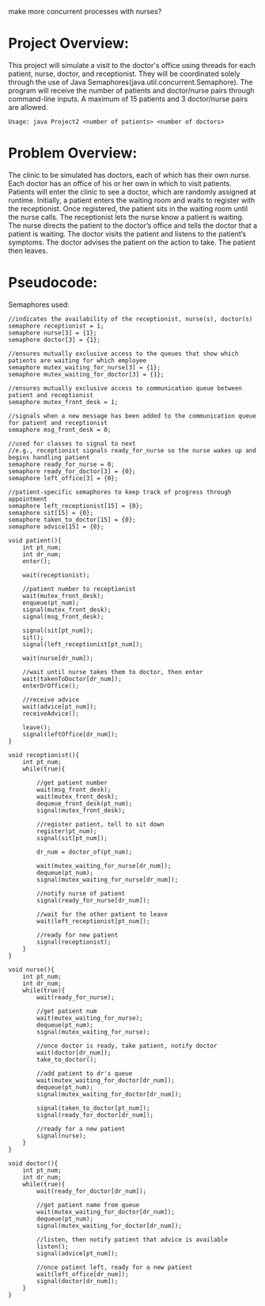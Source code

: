make more concurrent processes with nurses?
# Project Overview: 
This project will simulate a visit to the doctor's office using threads for each patient, nurse, doctor, and receptionist. They will be coordinated solely through the use of Java Semaphores(java.util.concurrent.Semaphore). The program will receive the number of patients and doctor/nurse pairs through command-line inputs. A maximum of 15 patients and 3 doctor/nurse pairs are allowed.

    Usage: java Project2 <number of patients> <number of doctors>

# Problem Overview: 
The clinic to be simulated has doctors, each of which has their own nurse.  Each doctor has an office of his or her own in which to visit patients.  Patients will enter the clinic to see a doctor, which are randomly assigned at runtime.  Initially, a patient enters the waiting room and waits to register with the receptionist.  Once registered, the patient sits in the waiting room until the nurse calls.  The receptionist lets the nurse know a patient is waiting.  The nurse directs the patient to the doctor’s office and tells the doctor that a patient is waiting.  The doctor visits the patient and listens to the patient’s symptoms.  The doctor advises the patient on the action to take.  The patient then leaves.

# Pseudocode:
Semaphores used: 

```
//indicates the availability of the receptionist, nurse(s), doctor(s)
semaphore receptionist = 1;
semaphore nurse[3] = {1};
semaphore doctor[3] = {1};

//ensures mutually exclusive access to the queues that show which patients are waiting for which employee
semaphore mutex_waiting_for_nurse[3] = {1};
semaphore mutex_waiting_for_doctor[3] = {1};

//ensures mutually exclusive access to communication queue between patient and receptionist
semaphore mutex_front_desk = 1;

//signals when a new message has been added to the communication queue for patient and receptionist
semaphore msg_front_desk = 0;

//used for classes to signal to next 
//e.g., receptionist signals ready_for_nurse so the nurse wakes up and begins handling patient
semaphore ready_for_nurse = 0;
semaphore ready_for_doctor[3] = {0};
semaphore left_office[3] = {0};

//patient-specific semaphores to keep track of progress through appointment
semaphore left_receptionist[15] = {0};
semaphore sit[15] = {0};
semaphore taken_to_doctor[15] = {0};
semaphore advice[15] = {0};
```
```
void patient(){ 
    int pt_num;
    int dr_num;
    enter();

    wait(receptionist);

    //patient number to receptionist
    wait(mutex_front_desk);
    enqueue(pt_num);	
    signal(mutex_front_desk);
    signal(msg_front_desk);

    signal(sit[pt_num]);
    sit();
    signal(left_receptionist[pt_num]);

    wait(nurse[dr_num]);

    //wait until nurse takes them to doctor, then enter
    wait(takenToDoctor[dr_num]);
    enterDrOffice();

    //receive advice
    wait(advice[pt_num]);
    receiveAdvice();

    leave();
    signal(leftOffice[dr_num]);
}
```
```
void receptionist(){
    int pt_num;
    while(true){

        //get patient number
        wait(msg_front_desk);
        wait(mutex_front_desk);
        dequeue_front_desk(pt_num);
        signal(mutex_front_desk);

        //register patient, tell to sit down
        register(pt_num);
        signal(sit[pt_num]);

        dr_num = doctor_of(pt_num);

        wait(mutex_waiting_for_nurse[dr_num]);
        dequeue(pt_num);
        signal(mutex_waiting_for_nurse[dr_num]);

        //notify nurse of patient
        signal(ready_for_nurse[dr_num]); 

        //wait for the other patient to leave
        wait(left_receptionist[pt_num]);

        //ready for new patient 
        signal(receptionist);
    }
}
```
```
void nurse(){
    int pt_num;
    int dr_num;
    while(true){
        wait(ready_for_nurse);

        //get patient num
        wait(mutex_waiting_for_nurse);
        dequeue(pt_num);
        signal(mutex_waiting_for_nurse);

        //once doctor is ready, take patient, notify doctor
        wait(doctor[dr_num]);
        take_to_doctor();

        //add patient to dr's queue
        wait(mutex_waiting_for_doctor[dr_num]);
        dequeue(pt_num);
        signal(mutex_waiting_for_doctor[dr_num]);

        signal(taken_to_doctor[pt_num]);
        signal(ready_for_doctor[dr_num]);

        //ready for a new patient
        signal(nurse);
    }
}
```
```
void doctor(){
    int pt_num;
    int dr_num;
    while(true){
        wait(ready_for_doctor[dr_num]);
        
        //get patient name from queue
        wait(mutex_waiting_for_doctor[dr_num]);
        dequeue(pt_num);
        signal(mutex_waiting_for_doctor[dr_num]);

        //listen, then notify patient that advice is available
        listen();
        signal(advice[pt_num]);

        //once patient left, ready for a new patient
        wait(left_office[dr_num]);
        signal(doctor[dr_num]);
    }
}
```

